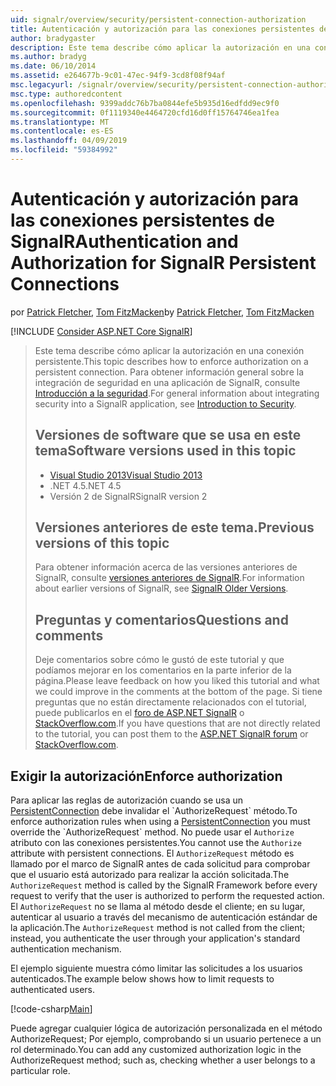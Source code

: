 ```yaml
---
uid: signalr/overview/security/persistent-connection-authorization
title: Autenticación y autorización para las conexiones persistentes de SignalR | Microsoft Docs
author: bradygaster
description: Este tema describe cómo aplicar la autorización en una conexión persistente. Para obtener información general sobre la integración de seguridad en una aplicación de SignalR,...
ms.author: bradyg
ms.date: 06/10/2014
ms.assetid: e264677b-9c01-47ec-94f9-3cd8f08f94af
msc.legacyurl: /signalr/overview/security/persistent-connection-authorization
msc.type: authoredcontent
ms.openlocfilehash: 9399addc76b7ba0844efe5b935d16edfdd9ec9f0
ms.sourcegitcommit: 0f1119340e4464720cfd16d0ff15764746ea1fea
ms.translationtype: MT
ms.contentlocale: es-ES
ms.lasthandoff: 04/09/2019
ms.locfileid: "59384992"
---
```

# <a name="authentication-and-authorization-for-signalr-persistent-connections"></a><span data-ttu-id="3974b-104">Autenticación y autorización para las conexiones persistentes de SignalR</span><span class="sxs-lookup"><span data-stu-id="3974b-104">Authentication and Authorization for SignalR Persistent Connections</span></span>

<span data-ttu-id="3974b-105">por [Patrick Fletcher](https://github.com/pfletcher), [Tom FitzMacken](https://github.com/tfitzmac)</span><span class="sxs-lookup"><span data-stu-id="3974b-105">by [Patrick Fletcher](https://github.com/pfletcher), [Tom FitzMacken](https://github.com/tfitzmac)</span></span>

[!INCLUDE [Consider ASP.NET Core SignalR](~/includes/signalr/signalr-version-disambiguation.md)]

> <span data-ttu-id="3974b-106">Este tema describe cómo aplicar la autorización en una conexión persistente.</span><span class="sxs-lookup"><span data-stu-id="3974b-106">This topic describes how to enforce authorization on a persistent connection.</span></span> <span data-ttu-id="3974b-107">Para obtener información general sobre la integración de seguridad en una aplicación de SignalR, consulte [Introducción a la seguridad](introduction-to-security.md).</span><span class="sxs-lookup"><span data-stu-id="3974b-107">For general information about integrating security into a SignalR application, see [Introduction to Security](introduction-to-security.md).</span></span>
>
> ## <a name="software-versions-used-in-this-topic"></a><span data-ttu-id="3974b-108">Versiones de software que se usa en este tema</span><span class="sxs-lookup"><span data-stu-id="3974b-108">Software versions used in this topic</span></span>
>
>
> - [<span data-ttu-id="3974b-109">Visual Studio 2013</span><span class="sxs-lookup"><span data-stu-id="3974b-109">Visual Studio 2013</span></span>](https://my.visualstudio.com/Downloads?q=visual%20studio%202013)
> - <span data-ttu-id="3974b-110">.NET 4.5</span><span class="sxs-lookup"><span data-stu-id="3974b-110">.NET 4.5</span></span>
> - <span data-ttu-id="3974b-111">Versión 2 de SignalR</span><span class="sxs-lookup"><span data-stu-id="3974b-111">SignalR version 2</span></span>
>
>
>
> ## <a name="previous-versions-of-this-topic"></a><span data-ttu-id="3974b-112">Versiones anteriores de este tema.</span><span class="sxs-lookup"><span data-stu-id="3974b-112">Previous versions of this topic</span></span>
>
> <span data-ttu-id="3974b-113">Para obtener información acerca de las versiones anteriores de SignalR, consulte [versiones anteriores de SignalR](../older-versions/index.md).</span><span class="sxs-lookup"><span data-stu-id="3974b-113">For information about earlier versions of SignalR, see [SignalR Older Versions](../older-versions/index.md).</span></span>
>
> ## <a name="questions-and-comments"></a><span data-ttu-id="3974b-114">Preguntas y comentarios</span><span class="sxs-lookup"><span data-stu-id="3974b-114">Questions and comments</span></span>
>
> <span data-ttu-id="3974b-115">Deje comentarios sobre cómo le gustó de este tutorial y que podíamos mejorar en los comentarios en la parte inferior de la página.</span><span class="sxs-lookup"><span data-stu-id="3974b-115">Please leave feedback on how you liked this tutorial and what we could improve in the comments at the bottom of the page.</span></span> <span data-ttu-id="3974b-116">Si tiene preguntas que no están directamente relacionados con el tutorial, puede publicarlos en el [foro de ASP.NET SignalR](https://forums.asp.net/1254.aspx/1?ASP+NET+SignalR) o [StackOverflow.com](http://stackoverflow.com/).</span><span class="sxs-lookup"><span data-stu-id="3974b-116">If you have questions that are not directly related to the tutorial, you can post them to the [ASP.NET SignalR forum](https://forums.asp.net/1254.aspx/1?ASP+NET+SignalR) or [StackOverflow.com](http://stackoverflow.com/).</span></span>


## <a name="enforce-authorization"></a><span data-ttu-id="3974b-117">Exigir la autorización</span><span class="sxs-lookup"><span data-stu-id="3974b-117">Enforce authorization</span></span>

<span data-ttu-id="3974b-118">Para aplicar las reglas de autorización cuando se usa un [PersistentConnection](https://msdn.microsoft.com/library/microsoft.aspnet.signalr.persistentconnection(v=vs.111).aspx) debe invalidar el `AuthorizeRequest` método.</span><span class="sxs-lookup"><span data-stu-id="3974b-118">To enforce authorization rules when using a [PersistentConnection](https://msdn.microsoft.com/library/microsoft.aspnet.signalr.persistentconnection(v=vs.111).aspx) you must override the `AuthorizeRequest` method.</span></span> <span data-ttu-id="3974b-119">No puede usar el `Authorize` atributo con las conexiones persistentes.</span><span class="sxs-lookup"><span data-stu-id="3974b-119">You cannot use the `Authorize` attribute with persistent connections.</span></span> <span data-ttu-id="3974b-120">El `AuthorizeRequest` método es llamado por el marco de SignalR antes de cada solicitud para comprobar que el usuario está autorizado para realizar la acción solicitada.</span><span class="sxs-lookup"><span data-stu-id="3974b-120">The `AuthorizeRequest` method is called by the SignalR Framework before every request to verify that the user is authorized to perform the requested action.</span></span> <span data-ttu-id="3974b-121">El `AuthorizeRequest` no se llama al método desde el cliente; en su lugar, autenticar al usuario a través del mecanismo de autenticación estándar de la aplicación.</span><span class="sxs-lookup"><span data-stu-id="3974b-121">The `AuthorizeRequest` method is not called from the client; instead, you authenticate the user through your application's standard authentication mechanism.</span></span>

<span data-ttu-id="3974b-122">El ejemplo siguiente muestra cómo limitar las solicitudes a los usuarios autenticados.</span><span class="sxs-lookup"><span data-stu-id="3974b-122">The example below shows how to limit requests to authenticated users.</span></span>

[!code-csharp[Main](persistent-connection-authorization/samples/sample1.cs)]

<span data-ttu-id="3974b-123">Puede agregar cualquier lógica de autorización personalizada en el método AuthorizeRequest; Por ejemplo, comprobando si un usuario pertenece a un rol determinado.</span><span class="sxs-lookup"><span data-stu-id="3974b-123">You can add any customized authorization logic in the AuthorizeRequest method; such as, checking whether a user belongs to a particular role.</span></span>
